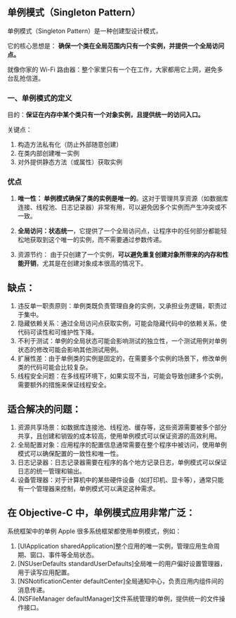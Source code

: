 ##  单例模式（Singleton Pattern）

单例模式（Singleton Pattern）是一种创建型设计模式，

它的核心思想是：
**确保一个类在全局范围内只有一个实例，并提供一个全局访问点。**

就像你家的 Wi-Fi 路由器：整个家里只有一个在工作，大家都用它上网，避免多台乱抢信道。

### 一、单例模式的定义

目的：**保证在内存中某个类只有一个对象实例，且提供统一的访问入口。**

关键点：
1. 构造方法私有化（防止外部随意创建）
2. 在类内部创建唯一实例
3. 对外提供静态方法（或属性）获取实例

### 优点

1. **唯一性： 单例模式确保了类的实例是唯一的**。这对于管理共享资源（如数据库连接、线程池、日志记录器）非常有用，可以避免因多个实例而产生冲突或不一致。

2. **全局访问：状态统一**，它提供了一个全局访问点，让程序中的任何部分都能轻松地获取到这个唯一的实例，而不需要通过参数传递。
3. 资源节约： 由于只创建了一个实例，**可以避免重复创建对象所带来的内存和性能开销**，尤其是在创建对象成本很高的情况下。


## 缺点：

1. 违反单一职责原则：单例类既负责管理自身的实例，又承担业务逻辑，职责过于集中。
2. 隐藏依赖关系：通过全局访问点获取实例，可能会隐藏代码中的依赖关系，使代码可读性和可维护性下降。
3. 不利于测试：单例的全局状态可能会影响测试的独立性，一个测试用例对单例状态的修改可能会影响其他测试用例。
4. 扩展性差：由于单例类的实例是固定的，在需要多个实例的场景下，修改单例类的代码可能会比较复杂。
5. 线程安全问题：在多线程环境下，如果实现不当，可能会导致创建多个实例，需要额外的措施来保证线程安全。

## 适合解决的问题：
1. 资源共享场景：如数据库连接池、线程池、缓存等，这些资源需要被多个部分共享，且创建和销毁的成本较高，使用单例模式可以保证资源的高效利用。
2. 全局配置对象：应用程序的配置信息通常需要在整个程序中被访问，使用单例模式可以确保配置的一致性和唯一性。
3. 日志记录器：日志记录器需要在程序的各个地方记录日志，单例模式可以保证日志的统一管理和输出。
4. 设备管理器：对于计算机中的某些硬件设备（如打印机、显卡等），通常只能有一个管理器来控制，单例模式可以满足这种需求。

## 在 Objective-C 中，单例模式应用非常广泛：

系统框架中的单例
Apple 很多系统框架都使用单例模式，例如：

1. [UIApplication sharedApplication]整个应用的唯一实例，管理应用生命周期、窗口、事件等全局状态。
2. [NSUserDefaults standardUserDefaults]全局唯一的用户偏好设置管理器，用于读写应用配置。
3. [NSNotificationCenter defaultCenter]全局通知中心，负责应用内组件间的消息传递。
4. [NSFileManager defaultManager]文件系统管理的单例，提供统一的文件操作接口。


